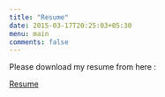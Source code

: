 ```yaml
---
title: "Resume"
date: 2015-03-17T20:25:03+05:30
menu: main
comments: false
---
```


Please download my resume from here :

[Resume](http://vibhasgoyal.com/resume.pdf)
